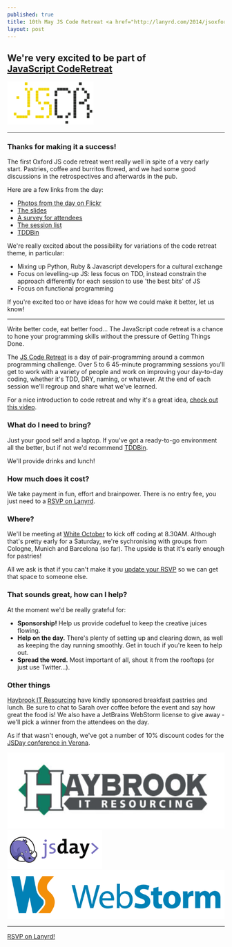 ```yaml
---
published: true
title: 10th May JS Code Retreat <a href="http://lanyrd.com/2014/jsoxford-coderetreat" class="btn btn-large btn-primary pull-right">Attend On Lanyrd</a>
layout: post
---
```


## We're very excited to be part of [JavaScript&nbsp;CodeRetreat](http://jscoderetreat.com/2/)

[![JSCR](/img/jscoderetreat.png)](http://jscoderetreat.com/2/)

---

<div class="well" id="hello-attendees">
  <h3>Thanks for making it a success!</h3>
  <p>The first Oxford JS code retreat went really well in spite of a very early start. Pastries, coffee and burritos flowed, and we had some good discussions in the retrospectives and afterwards in the pub.</p>
  <p>Here are a few links from the day:
  <ul>
      <li><a href="https://www.flickr.com/photos/spikeheap/sets/72157644679033713/">Photos from the day on Flickr</a></li>
      <li><a href="https://speakerdeck.com/spikeheap/javascript-code-retreat-oxford-may-2014">The slides</a></li>
      <li><a href="https://www.surveymonkey.com/s/Y8P3KC2">A survey for attendees</a></li>
      <li><a href="http://jscoderetreat.com/2/">The session list</a></li>
      <li><a href="http://tddbin.com">TDDBin</a></li>
  </ul>
  </p>
  <p>We're really excited about the possibility for variations of the code retreat theme, in particular:
  <ul>
      <li>Mixing up Python, Ruby &amp; Javascript developers for a cultural exchange</li>
      <li>Focus on levelling-up JS: less focus on TDD, instead constrain the approach differently for each session to use 'the best bits' of JS</li>
      <li>Focus on functional programming</li>
  </ul>
  If you're excited too or have ideas for how we could make it better, let us know!
  </p>
</div>

---

<p class="lead">Write better code, eat better food&hellip; The JavaScript code retreat is a chance to hone your programming skills without the pressure of Getting Things Done.</p>

The [JS Code Retreat](http://jscoderetreat.com/2/) is a day of pair-programming around a common programming challenge. Over 5 to 6 45-minute programming sessions you'll get to work with a variety of people and work on improving your day-to-day coding, whether it's TDD, DRY, naming, or whatever. At the end of each session we'll regroup and share what we've learned.

For a nice introduction to code retreat and why it's a great idea, [check out this video](http://player.vimeo.com/video/18955165?title=0&amp;byline=0&amp;portrait=0).

### What do I need to bring?

Just your good self and a laptop. If you've got a ready-to-go environment all the better, but if not we'd recommend [TDDBin](http://www.tddbin.com/).

We'll provide drinks and lunch!

### How much does it cost?

We take payment in fun, effort and brainpower. There is no entry fee, you just need to a [RSVP on Lanyrd](http://lanyrd.com/2014/jsoxford-coderetreat/attendees/).

### Where?

We'll be meeting at [White October](http://www.whiteoctober.co.uk/) to kick off coding at 8.30AM. Although that's pretty early for a Saturday, we're sychronising with groups from Cologne, Munich and Barcelona (so far). The upside is that it's early enough for pastries!

All we ask is that if you can't make it you <a href="http://lanyrd.com/2014/jsoxford-coderetreat/attendees/">update your RSVP</a> so we can get that space to someone else.

### That sounds great, how can I help?

At the moment we'd be really grateful for:

* **Sponsorship!** Help us provide codefuel to keep the creative juices flowing.
* **Help on the day.** There's plenty of setting up and clearing down, as well as keeping the day running smoothly. Get in touch if you're keen to help out.
* **Spread the word.** Most important of all, shout it from the rooftops (or just use Twitter&hellip;).


### Other things

[Haybrook IT Resourcing](http://www.haybrook.co.uk/) have kindly sponsored breakfast pastries and lunch. Be sure to chat to Sarah over coffee before the event and say how great the food is!
We also have a JetBrains WebStorm license to give away - we'll pick a winner from the attendees on the day.

As if that wasn't enough, we've got a number of 10% discount codes for the [JSDay conference in Verona](http://2014.jsday.it/).

<div class="row-fluid">
  <div class="span4">
    <a href="http://www.haybrook.co.uk/">
      <img src="/img/haybrook.png" />
    </a>
  </div>
  <div class="span4">
    <a href="http://2014.jsday.it/">
      <img src="/img/sponsor_jsday.png" />
    </a>
  </div>
  <div class="span4">
    <a href="http://www.jetbrains.com/webstorm/">
      <img src="/img/webstorm_logo.gif" />
    </a>
  </div>
</div>

<hr/>

<div class="lanyrd-target-participants">
    <a href="http://lanyrd.com/2014/jsoxford-coderetreat/attendees/"
        class="lanyrd-participants" data-lanyrd-nocss="">
        RSVP on Lanyrd!
    </a>
</div>
